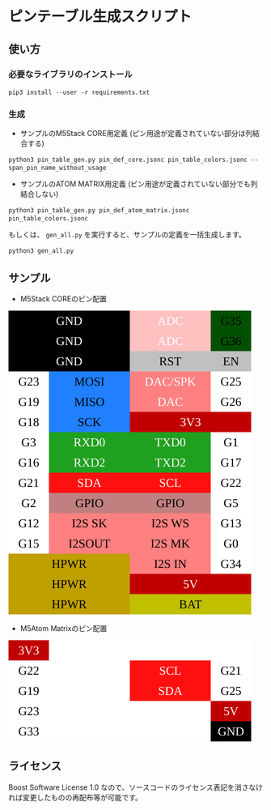 # ピンテーブル生成スクリプト

## 使い方

### 必要なライブラリのインストール

```
pip3 install --user -r requirements.txt
```

### 生成 


* サンプルのM5Stack CORE用定義 (ピン用途が定義されていない部分は列結合する)

```
python3 pin_table_gen.py pin_def_core.jsonc pin_table_colors.jsonc --span_pin_name_without_usage
```

* サンプルのATOM MATRIX用定義 (ピン用途が定義されていない部分でも列結合しない)

```
python3 pin_table_gen.py pin_def_atom_matrix.jsonc pin_table_colors.jsonc
```

もしくは、 `gen_all.py` を実行すると、サンプルの定義を一括生成します。

```
python3 gen_all.py
```

## サンプル

* M5Stack COREのピン配置

![M5Stack CORE](outputs/pin_def_core.svg)

* M5Atom Matrixのピン配置

![M5Atom Matrix](outputs/pin_def_atom_matrix.svg)


## ライセンス

Boost Software License 1.0 なので、ソースコードのライセンス表記を消さなければ変更したものの再配布等が可能です。
